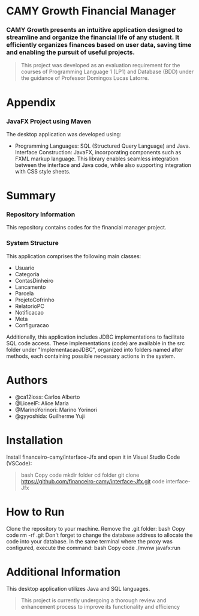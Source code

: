 # CAMY Growth Financial Manager
### CAMY Growth presents an intuitive application designed to streamline and organize the financial life of any student. It efficiently organizes finances based on user data, saving time and enabling the pursuit of useful projects.

> This project was developed as an evaluation requirement for the courses of Programming Language 1 (LP1) and Database (BDD) under the guidance of Professor Domingos Lucas Latorre.

# Appendix
### JavaFX Project using Maven
The desktop application was developed using:

- Programming Languages: SQL (Structured Query Language) and Java.
Interface Construction: JavaFX, incorporating components such as FXML markup language. This library enables seamless integration between the interface and Java code, while also supporting integration with CSS style sheets.

# Summary
### Repository Information
This repository contains codes for the financial manager project.

### System Structure
This application comprises the following main classes:

- Usuario
- Categoria
- ContasDinheiro
- Lancamento
- Parcela
- ProjetoCofrinho
- RelatorioPC
- Notificacao
- Meta
- Configuracao

Additionally, this application includes JDBC implementations to facilitate SQL code access. These implementations (code) are available in the src folder under "ImplementacaoJDBC", organized into folders named after methods, each containing possible necessary actions in the system.


# Authors
- @ca12loss: Carlos Alberto
- @LiceeIF: Alice Maria
- @MarinoYorinori: Marino Yorinori
- @gyyoshida: Guilherme Yuji

# Installation
Install financeiro-camy/interface-Jfx and open it in Visual Studio Code (VSCode):
> bash
Copy code
mkdir folder
cd folder
git clone https://github.com/financeiro-camy/interface-Jfx.git
code interface-Jfx

# How to Run
Clone the repository to your machine.
Remove the .git folder:
bash
Copy code
rm -rf .git
Don't forget to change the database address to allocate the code into your database.
In the same terminal where the proxy was configured, execute the command:
bash
Copy code
./mvnw javafx:run

# Additional Information
This desktop application utilizes Java and SQL languages.

> This project is currently undergoing a thorough review and enhancement process to improve its functionality and efficiency

